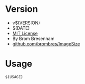 # Version
- v$(VERSION)
- $(DATE)
- [MIT License](LICENSE)
- By Brom Bresenham
- [github.com/brombres/ImageSize](https://github.com/brombres/ImageSize)

# Usage

```
$(USAGE)
```


